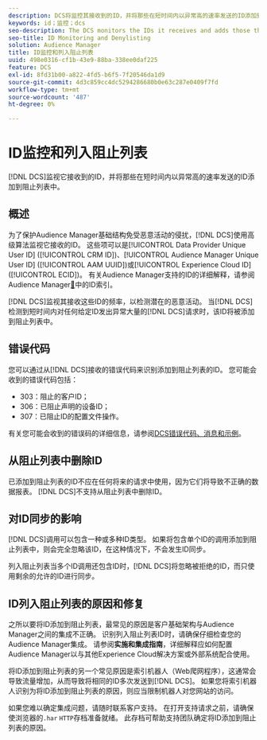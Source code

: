 ```yaml
---
description: DCS将监控其接收到的ID，并将那些在短时间内以异常高的速率发送的ID添加到阻止列表中。
keywords: id；监控；dcs
seo-description: The DCS monitors the IDs it receives and adds those that are being sent at an unusually high rate over a short period of time to a deny list.
seo-title: ID Monitoring and Denylisting
solution: Audience Manager
title: ID监控和列入阻止列表
uuid: 498e0316-cf1b-43e9-88ba-338ee0daf225
feature: DCS
exl-id: 8fd31b00-a822-4fd5-b6f5-7f20546da1d9
source-git-commit: 4d3c859cc4dc5294286680b0e63c287e0409f7fd
workflow-type: tm+mt
source-wordcount: '487'
ht-degree: 0%

---
```


# ID监控和列入阻止列表

[!DNL DCS]监视它接收到的ID，并将那些在短时间内以异常高的速率发送的ID添加到阻止列表中。

## 概述

为了保护Audience Manager基础结构免受恶意活动的侵扰，[!DNL DCS]使用高级算法监视它接收的ID。 这些项可以是[!UICONTROL Data Provider Unique User ID] ([!UICONTROL CRM ID])、[!UICONTROL Audience Manager Unique User ID] ([!UICONTROL AAM UUID])或[!UICONTROL Experience Cloud ID] ([!UICONTROL ECID])。 有关Audience Manager支持的ID的详细解释，请参阅Audience Manager[&#128279;](../../../reference/ids-in-aam.md)中的ID索引。

[!DNL DCS]监视其接收这些ID的频率，以检测潜在的恶意活动。 当[!DNL DCS]检测到短时间内对任何给定ID发出异常大量的[!DNL DCS]请求时，该ID将被添加到阻止列表中。

## 错误代码

您可以通过从[!DNL DCS]接收的错误代码来识别添加到阻止列表的ID。 您可能会收到的错误代码包括：

* 303：阻止的客户ID；
* 306：已阻止声明的设备ID；
* 307：已阻止ID的配置文件操作。

有关您可能会收到的错误码的详细信息，请参阅[DCS错误代码、消息和示例](dcs-error-codes.md)。

## 从阻止列表中删除ID

已添加到阻止列表的ID不应在任何将来的请求中使用，因为它们将导致不正确的数据报表。 [!DNL DCS]不支持从阻止列表中删除ID。

## 对ID同步的影响

[!DNL DCS]调用可以包含一种或多种ID类型。 如果将包含单个ID的调用添加到阻止列表中，则会完全忽略该ID，在这种情况下，不会发生ID同步。

列入阻止列表当多个ID调用还包含ID时，[!DNL DCS]将忽略被拒绝的ID，而只使用剩余的允许的ID进行同步。

## ID列入阻止列表的原因和修复

之所以要将ID添加到阻止列表，最常见的原因是客户基础架构与Audience Manager之间的集成不正确。 识别列入阻止列表ID时，请确保仔细检查您的Audience Manager集成。 请参阅&#x200B;**实施和集成指南**，详细解释应如何配置Audience Manager以与其他Experience Cloud解决方案或外部系统配合使用。

将ID添加到阻止列表的另一个常见原因是索引机器人（Web爬网程序），这通常会导致流量增加，从而导致将相同的ID多次发送到[!DNL DCS]。 如果您将索引机器人识别为将ID添加到阻止列表的原因，则应当限制机器人对您网站的访问。

如果您难以确定集成问题，请随时联系客户支持。 在打开支持请求之前，请确保使浏览器的`.har` `HTTP`存档准备就绪。 此存档可帮助支持团队确定将ID添加到阻止列表的原因。
